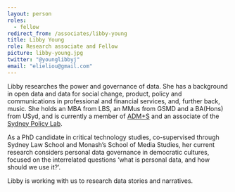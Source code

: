 ```yaml
---
layout: person
roles:
  - fellow
redirect_from: /associates/libby-young
title: Libby Young
role: Research associate and Fellow
picture: libby-young.jpg
twitter: "@younglibbyj"
email: "elieliou@gmail.com"
---
```

Libby researches the power and governance of data. She has a background in open data and data for social change, product, policy and communications in professional and financial services, and, further back, music. She holds an MBA from LBS, an MMus from GSMD and a BA(Hons) from USyd, and is currently a member of [ADM+S](https://www.admscentre.org.au/) and an associate of the [Sydney Policy Lab](https://www.sydney.edu.au/sydney-policy-lab/).

<!--more-->

As a PhD candidate in critical technology studies, co-supervised through Sydney Law School and Monash’s School of Media Studies, her current research considers personal data governance in democratic cultures, focused on the interrelated questions ‘what is personal data, and how should we use it?’.

Libby is working with us to research data stories and narratives.
